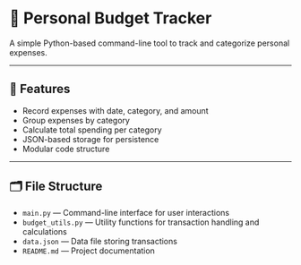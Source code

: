 # 🧾 Personal Budget Tracker

A simple Python-based command-line tool to track and categorize personal expenses.

---

## 📌 Features

- Record expenses with date, category, and amount
- Group expenses by category
- Calculate total spending per category
- JSON-based storage for persistence
- Modular code structure

---

## 🗂 File Structure

- `main.py` — Command-line interface for user interactions  
- `budget_utils.py` — Utility functions for transaction handling and calculations  
- `data.json` — Data file storing transactions  
- `README.md` — Project documentation
